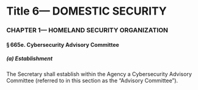 
# Title 6— DOMESTIC SECURITY
### CHAPTER 1— HOMELAND SECURITY ORGANIZATION
#### § 665e. Cybersecurity Advisory Committee
##### (a) Establishment

The Secretary shall establish within the Agency a Cybersecurity Advisory Committee (referred to in this section as the “Advisory Committee”).
